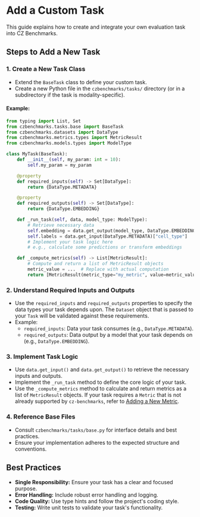 # Add a Custom Task

This guide explains how to create and integrate your own evaluation task into CZ Benchmarks.

## Steps to Add a New Task

### 1. Create a New Task Class
- Extend the `BaseTask` class to define your custom task.
- Create a new Python file in the `czbenchmarks/tasks/` directory (or in a subdirectory if the task is modality-specific).

#### Example:
```python
from typing import List, Set
from czbenchmarks.tasks.base import BaseTask
from czbenchmarks.datasets import DataType
from czbenchmarks.metrics.types import MetricResult
from czbenchmarks.models.types import ModelType

class MyTask(BaseTask):
    def __init__(self, my_param: int = 10):
        self.my_param = my_param

    @property
    def required_inputs(self) -> Set[DataType]:
        return {DataType.METADATA}

    @property
    def required_outputs(self) -> Set[DataType]:
        return {DataType.EMBEDDING}

    def _run_task(self, data, model_type: ModelType):
        # Retrieve necessary data
        self.embedding = data.get_output(model_type, DataType.EMBEDDING)
        self.labels = data.get_input(DataType.METADATA)["cell_type"]
        # Implement your task logic here
        # e.g., calculate some predictions or transform embeddings

    def _compute_metrics(self) -> List[MetricResult]:
        # Compute and return a list of MetricResult objects
        metric_value = ...  # Replace with actual computation
        return [MetricResult(metric_type="my_metric", value=metric_value)]
```

### 2. Understand Required Inputs and Outputs
- Use the `required_inputs` and `required_outputs` properties to specify the data types your task depends upon. The `Dataset` object that is passed to your `Task` will be validated against these requirements.
- Example:
  - `required_inputs`: Data your task consumes (e.g., `DataType.METADATA`).
  - `required_outputs`: Data output by a model that your task depends on (e.g., `DataType.EMBEDDING`).

### 3. Implement Task Logic
- Use `data.get_input()` and `data.get_output()` to retrieve the necessary inputs and outputs.
- Implement the `_run_task` method to define the core logic of your task.
- Use the `_compute_metrics` method to calculate and return metrics as a list of `MetricResult` objects. If your task requires a `Metric` that is not already supported by `cz-benchmarks`, refer to [Adding a New Metric](../how_to_guides/add_new_metric.md).

### 4. Reference Base Files
- Consult `czbenchmarks/tasks/base.py` for interface details and best practices.
- Ensure your implementation adheres to the expected structure and conventions.

## Best Practices
- **Single Responsibility:** Ensure your task has a clear and focused purpose.
- **Error Handling:** Include robust error handling and logging.
- **Code Quality:** Use type hints and follow the project's coding style.
- **Testing:** Write unit tests to validate your task's functionality.
